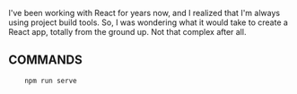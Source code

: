 I've been working with React for years now, and I realized that I'm always using project build tools. So, I was wondering what it would take to create a React app, totally from the ground up. Not that complex after all.

## COMMANDS

```bash 
    npm run serve
```

